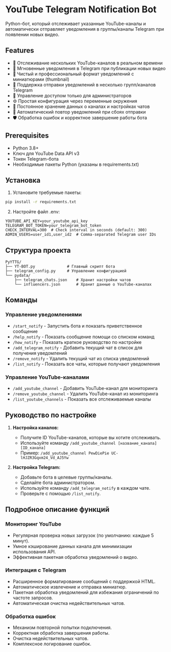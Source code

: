 # YouTube Telegram Notification Bot

Python-бот, который отслеживает указанные YouTube-каналы и автоматически отправляет уведомления в группы/каналы Telegram при появлении новых видео.

## Features

- 🔄 Отслеживание нескольких YouTube-каналов в реальном времени
- 📢 Мгновенные уведомления в Telegram при публикации новых видео
- 🎯 Чистый и профессиональный формат уведомлений с миниатюрами (thumbnail)
- 👥 Поддержка отправки уведомлений в несколько групп/каналов Telegram
- 🔐 Управление доступом только для администраторов
- ⚙️ Простая конфигурация через переменные окружения
- 💾 Постоянное хранение данных о каналах и настройках чатов
- 🚀 Автоматический повтор уведомлений при сбоях отправки
- 🛡️ Обработка ошибок и корректное завершение работы бота

## Prerequisites

- Python 3.8+
- Ключ для YouTube Data API v3
- Токен Telegram-бота
- Необходимые пакеты Python (указаны в requirements.txt)

## Установка

1. Установите требуемые пакеты:
```bash
pip install -r requirements.txt
```

2. Настройте файл .env:
```env
YOUTUBE_API_KEY=your_youtube_api_key
TELEGRAM_BOT_TOKEN=your_telegram_bot_token
CHECK_INTERVAL=300  # Check interval in seconds (default: 300)
ADMIN_USERS=user_id1,user_id2  # Comma-separated Telegram user IDs
```

## Структура проекта

```
PyYTTG/
├── YT-BOT.py              # Главный скрипт бота
├── telegram_config.py     # Управление конфигурацией
└── pydata/
    ├── telegram_chats.json    # Хранит настройки чатов
    └── influencers.json       # Хранит данные о YouTube-каналах
```

## Команды

### Управление уведомлениями
- `/start_notify` - Запустить бота и показать приветственное сообщение
- `/help_notify` - Показать сообщение помощи со списком команд
- `/how_notify` - Показать краткое руководство по настройке
- `/add_telegram_notify` - Добавить текущий чат в список для получения уведомлений
- `/remove_notify` - Удалить текущий чат из списка уведомлений
- `/list_notify` - Показать все чаты, которые получают уведомления

### Управление YouTube-каналами
- `/add_youtube_channel` - Добавить YouTube-канал для мониторинга
- `/remove_youtube_channel` - Удалить YouTube-канал из мониторинга
- `/list_youtube_channels` - Показать все отслеживаемые каналы

## Руководство по настройке

1.  **Настройка каналов:**
    * Получите ID YouTube-каналов, которые вы хотите отслеживать.
    * Используйте команду `/add_youtube_channel [название_канала] [ID_канала]`
    * Пример: `/add_youtube_channel PewDiePie UC-lHJZR3Gqxm24_Vd_AJ5Yw`

2.  **Настройка Telegram:**
    * Добавьте бота в целевые группы/каналы.
    * Сделайте бота администратором.
    * Используйте команду `/add_telegram_notify` в каждом чате.
    * Проверьте с помощью `/list_notify`.

## Подробное описание функций

### Мониторинг YouTube
- Регулярная проверка новых загрузок (по умолчанию: каждые 5 минут).
- Умное кэширование данных канала для минимизации использования API.
- Эффективная пакетная обработка уведомлений о видео.

### Интеграция с Telegram
- Расширенное форматирование сообщений с поддержкой HTML.
- Автоматическое извлечение и отправка миниатюр.
- Пакетная обработка уведомлений для избежания ограничений по частоте запросов.
- Автоматическая очистка недействительных чатов.

### Обработка ошибок
- Механизм повторной попытки подключения.
- Корректная обработка завершения работы.
- Очистка недействительных чатов.
- Комплексное логирование ошибок.

